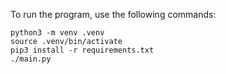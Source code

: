 To run the program, use the following commands:

```
python3 -m venv .venv
source .venv/bin/activate
pip3 install -r requirements.txt
./main.py
```

